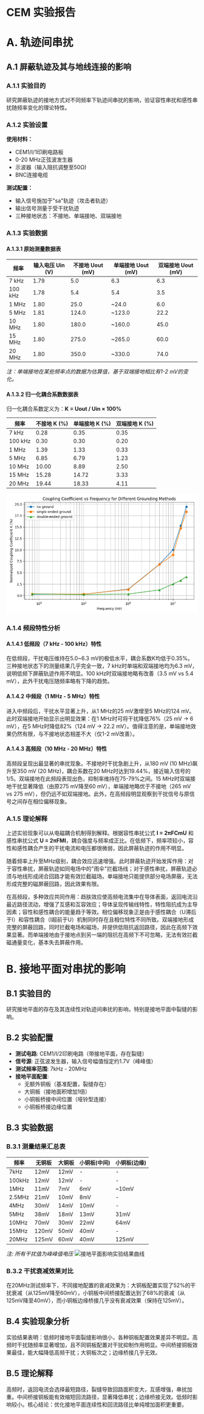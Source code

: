 
# CEM 实验报告

# A. 轨迹间串扰

## A.1 屏蔽轨迹及其与地线连接的影响

### A.1.1 实验目的

研究屏蔽轨迹的接地方式对不同频率下轨迹间串扰的影响，验证容性串扰和感性串扰随频率变化的理论特性。

### A.1.2 实验设置

**使用材料：**

- CEM1/I/1印刷电路板
- 0-20 MHz正弦波发生器
- 示波器（输入阻抗调整至50Ω)
- BNC连接电缆

**测试配置：**

- 输入信号施加于"sa"轨迹（攻击者轨迹）
- 输出信号测量于受干扰轨迹
- 三种接地状态：不接地、单端接地、双端接地

### A.1.3 实验数据

#### A.1.3.1 原始测量数据表

| 频率 | 输入电压 Uin (V) | 不接地 Uout (mV) | 单端接地 Uout (mV) | 双端接地 Uout (mV) |
| --- | --- | --- | --- | --- |
| 7 kHz | 1.79 | 5.0 | 6.3 | 6.3 |
| 100 kHz | 1.78 | 5.4 | 5.4 | 3.5 |
| 1 MHz | 1.80 | 25.0 | ~24.0 | 6.0 |
| 5 MHz | 1.81 | 124.0 | ~123.0 | 22.2 |
| 10 MHz | 1.80 | 180.0 | ~160.0 | 45.0 |
| 15 MHz | 1.80 | 275.0 | ~265.0 | 60.0 |
| 20 MHz | 1.80 | 350.0 | ~330.0 | 74.0 |

*注：单端接地在某些频率点的数据为估算值，基于双端接地相比有1-2 mV的变化。*


#### A.1.3.2 归一化耦合系数数据表

归一化耦合系数定义为：**K = Uout / Uin × 100%**

| 频率 | 不接地 K (%) | 单端接地 K (%) | 双端接地 K (%) |
| --- | --- | --- | --- |
| 7 kHz | 0.28 | 0.35 | 0.35 |
| 100 kHz | 0.30 | 0.30 | 0.20 |
| 1 MHz | 1.39 | 1.33 | 0.33 |
| 5 MHz | 6.85 | 6.79 | 1.23 |
| 10 MHz | 10.00 | 8.89 | 2.50 |
| 15 MHz | 15.28 | 14.72 | 3.33 |
| 20 MHz | 19.44 | 18.33 | 4.11 |

![实验结果曲线](output.png)


### A.1.4 频段特性分析

#### A.1.4.1 低频段（7 kHz - 100 kHz）特性

在低频段，干扰电压维持在5.0~6.3 mV的极低水平，耦合系数K均低于0.35%。三种接地状态下的测量结果几乎完全一致，7 kHz时单端和双端接地均为6.3 mV，说明低频下屏蔽轨迹作用不明显。100 kHz时双端接地略有改善（3.5 mV vs 5.4 mV），此外干扰电压随频率略有下降的趋势。

#### A.1.4.2 中频段（1 MHz - 5 MHz）特性

进入中频段后，干扰水平显著上升，从1 MHz的25 mV激增至5 MHz的124 mV。此时双端接地开始显示出明显效果：在1 MHz时可将干扰降低76%（25 mV → 6 mV），在5 MHz时降低82%（124 mV → 22.2 mV）。值得注意的是，单端接地效果仍然有限，与不接地状态相差不大（仅1-2 mV改善）。

#### A.1.4.3 高频段（10 MHz - 20 MHz）特性

高频段呈现出最显著的串扰现象。不接地时干扰急剧上升，从180 mV (10 MHz)飙升至350 mV (20 MHz)，耦合系数在20 MHz时达到19.44%，接近输入信号的1/5。双端接地在此频段表现出色，抑制率维持在75-79%之间。15 MHz时双端接地干扰显著降低（由原275 mV降至60 mV），单端接地略优于不接地（265 mV vs 275 mV），但仍远不如双端接地。此外，在高频段明显观察到干扰信号与原信号之间存在相位偏移现象。

### A.1.5 理论解释

上述实验现象可以从电磁耦合机制得到解释。根据容性串扰公式 **I = 2πFCmU** 和感性串扰公式 **U = 2πFMI**，耦合强度与频率成正比。在低频下，频率项较小，容性和感性耦合产生的干扰电流和电压都很微弱，因此屏蔽轨迹的作用不明显。

随着频率上升至MHz级别，耦合效应迅速增强。此时屏蔽轨迹开始发挥作用：对于容性串扰，屏蔽轨迹如同电场中的"雨伞"拦截场线；对于感性串扰，屏蔽轨迹必须与地线形成闭合回路才能有效拦截磁场。单端接地只能提供部分电场屏蔽，无法形成完整的磁屏蔽回路，因此效果有限。

在高频段，多种效应共同作用：趋肤效应使高频电流集中在导体表面，返回电流沿最近路径流动，增强了互感和互容效应；导体呈现传输线特性，特性阻抗成为主导因素；容性和感性耦合的能量趋于等效。相位偏移现象正是由于感性耦合（U滞后于I）和容性耦合（I超前于U）机制同时存在且相位特性不同所致。双端接地形成完整的屏蔽回路，同时拦截电场和磁场，并提供低阻抗返回路径，因此在高频下效果显著。而单端接地由于接地点到另一端的阻抗在高频下不可忽略，无法有效拦截磁通量变化，基本失去屏蔽作用。


# B. 接地平面对串扰的影响

## B.1 实验目的

研究接地平面的存在及其连续性对轨迹间串扰的影响，特别是接地平面中裂缝的影响。

## B.2 实验配置

- **测试电路**: CEM1/I/2印刷电路（带接地平面，存在裂缝）
- **信号源**: 正弦波发生器，输入信号幅值恒定约1.7V（峰峰值）
- **测试频率范围**: 7kHz - 20MHz
- **接地平面配置**:
  - 无额外铜板（基准配置，裂缝存在）
  - 大铜板（接地面积增加1倍）
  - 小铜板桥接中间位置（哑铃型连接）
  - 小铜板桥接边缘位置

## B.3 实验数据

### B.3.1 测量结果汇总表

| 频率 | 无铜板 | 大铜板 | 小铜板(中间) | 小铜板(边缘) |
|------|--------|--------|-------------|-------------|
| 7kHz | 12mV | 12mV | - | - |
| 100kHz | 12mV | 12mV | - | - |
| 1MHz | 11mV | 7mV | 6mV | ~10mV |
| 2.5MHz | 21mV | 10mV | 8mV | - |
| 4MHz | 30mV | 14mV | 10mV | - |
| 5MHz | 38mV | 18mV | 13mV | 31mV |
| 10MHz | 70mV | 30mV | 22mV | 64mV |
| 15MHz | 120mV | 50mV | 40mV | - |
| 20MHz | 125mV | 60mV | 40mV | 125mV |

*注: 所有干扰值为峰峰值电压*
![接地平面影响实验结果曲线](plot/output_B.png)

### B.3.2 干扰衰减效果对比

在20MHz测试频率下，不同接地配置的衰减效果为：大铜板配置实现了52%的干扰衰减（从125mV降至60mV），小铜板中间桥接配置达到了68%的衰减（从125mV降至40mV），而小铜板边缘桥接几乎没有衰减效果（保持在125mV）。

## B.4 实验现象分析

实验结果表明：低频时接地平面裂缝影响很小，各种铜板配置效果差异不明显。高频时干扰随频率显著增加，且不同铜板配置对干扰抑制作用明显。中间桥接铜板效果最佳，能大幅降低高频干扰；大铜板次之；边缘桥接几乎无效。

## B.5 理论解释

高频时，返回电流会选择最短路径，裂缝导致回路面积变大，互感增强，串扰加重。中间桥接铜板能有效缩短回流路径，显著降低串扰；边缘桥接无效。低频时影响较小。核心结论：优化接地平面连续性和回流路径比单纯增加面积更重要。
